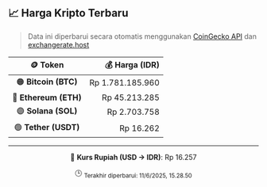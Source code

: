 

<!-- HARGA_KRIPTO -->
## 📈 Harga Kripto Terbaru

> Data ini diperbarui secara otomatis menggunakan [CoinGecko API](https://www.coingecko.com/) dan [exchangerate.host](https://exchangerate.host/)

<div align="center">

| 🪙 Token | 💰 Harga (IDR) |
|:------:|---------------:|
| 🟠 **Bitcoin (BTC)**   | Rp 1.781.185.960 |
| 🔵 **Ethereum (ETH)**  | Rp 45.213.285 |
| 🟣 **Solana (SOL)**    | Rp 2.703.758 |
| 🟢 **Tether (USDT)**   | Rp 16.262 |

---

💱 **Kurs Rupiah (USD → IDR)**: Rp 16.257

🕒 <sub>Terakhir diperbarui: 11/6/2025, 15.28.50</sub>

</div>
<!-- /HARGA_KRIPTO -->